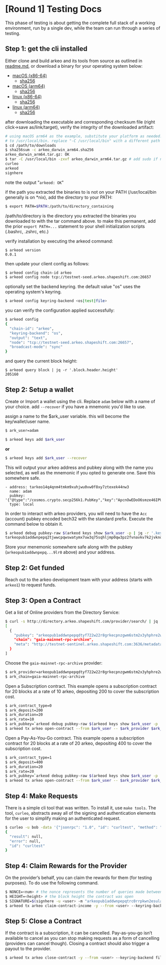 # [Round 1] Testing Docs

This phase of testing is about getting the complete full stack of a working environment, run by a single dev, while the team can run through a series of testing.

## Step 1: get the cli installed
Either clone and build arkeo and its tools from source as outlined in [readme.md](../readme.md),
or download a binary for your operating system below:

- [macOS (x86-64)](https://arkeo.s3.eu-west-1.amazonaws.com/bin/arkeo_darwin_amd64.tar.gz)
  - [sha256](sums/arkeo_darwin_amd64.sha256?raw=true)
- [macOS (arm64)](https://arkeo.s3.eu-west-1.amazonaws.com/bin/arkeo_darwin_arm64.tar.gz)
  - [sha256](sums/arkeo_darwin_arm64.sha256?raw=true)
- [linux (x86-64)](https://arkeo.s3.eu-west-1.amazonaws.com/bin/arkeo_linux_arm64.tar.gz)
  - [sha256](sums/arkeo_linux_arm64.sha256?raw=true)
- [linux (arm64)](https://arkeo.s3.eu-west-1.amazonaws.com/bin/arkeo_linux_arm64.tar.gz)
  - [sha256](sums/arkeo_linux_arm64.sha256?raw=true)

after downloading the executable and corresponding checksum file (right click->save as/link/target), verify the integrity of the downloaded artifact:
```bash
# using macOS arm64 as the example, substitute your platform as needed. the below will extract arkeod, curleo, and signhere
# to /usr/local/bin. replace "-C /usr/local/bin" with a different path if desired.
$ cd /path/to/downloads
$ sha256sum -c arkeo_darwin_arm64.sha256
arkeo_darwin_arm64.tar.gz: OK
$ tar -C /usr/local/bin -zxvf arkeo_darwin_arm64.tar.gz # add sudo if needed
curleo
arkeod
signhere
```
note the output "`arkeod: OK`"

if the path you extracted the binaries to is not on your PATH (/usr/local/bin generally is on *nix), add the directory to your PATH:
```bash
$ export PATH=$PATH:/path/to/directory_containing
```
/path/to/directory is the directory you extracted the binaries you downloaded to with the tar command above. to make this permanent,
add the prior `export PATH=...` statement to your shell initialization scripts (.bashrc, .zshrc, etc.)

verify installation by executing the arkeod command:
```
$ arkeod version
0.0.1
```

then update your client config as follows:
```bash
$ arkeod config chain-id arkeo
$ arkeod config node tcp://testnet-seed.arkeo.shapeshift.com:26657
```

optionally set the backend keyring. the default value "os" uses the operating system's keyring.
```bash
$ arkeod config keyring-backend <os|test|file>
```

you can verify the configuration applied successfully:
```bash
$ arkeod config
{
  "chain-id": "arkeo",
  "keyring-backend": "os",
  "output": "text",
  "node": "tcp://testnet-seed.arkeo.shapeshift.com:26657",
  "broadcast-mode": "sync"
}
```
and query the current block height:
```
$ arkeod query block | jq -r '.block.header.height'
205160
```
## Step 2: Setup a wallet
Create or Import a wallet using the cli. Replace `adam` below with a name of your choice. add `--recover` if you have a
mnemonic you'd like to use.

assign a name to the $ark_user variable. this will become the key/wallet/user name.
```bash
$ ark_user=adam
```

```bash
$ arkeod keys add $ark_user
```
__or__
```bash
$ arkeod keys add $ark_user --recover
```
This will output your arkeo address and pubkey along with the name you selected, as well as the mnemonic
if you opted to generate one. Save this somewhere safe.

```
- address: tarkeo14q4qnm4tmkm9xuhjwu0vw0f8xy7ztexek44nw3
  name: adam
  pubkey: '{"@type":"/cosmos.crypto.secp256k1.PubKey","key":"ApcnOwEDoO6smze46IPUgC/5bC8DohEpLJ9ZZnrKky0w"}'
  type: local
```

In order to interact with arkeo providers, you will need to have the `Acc` (account) pubkey encoded bech32 with the standard prefix. Execute the command below to obtain it.

```bash
$ arkeod debug pubkey-raw $(arkeod keys show $ark_user -p | jq -r '.key') | grep '^Bech32 Acc: ' | awk '{ print $NF }'
tarkeopub1addwnpepq2tjwwcpqwswatymx7uw3q75sqhljmp0qw3pz2fvnavkv7k2jvknqk25q7j
```

Store your menemonic somewhere safe along with the pubkey (`arkeopub1addwnpepq...9lr0` above) and your address.

## Step 2: Get funded

Reach out to the arkeo development team with your address (starts with `arkeo1`) to request funds.

## Step 3: Open a Contract

Get a list of Online providers from the Directory Service:
```bash
$ curl -s http://directory.arkeo.shapeshift.com/provider/search/ | jq '.[]|select(.Status == "Online")|[{pubkey: .Pubkey, chain: .Chain, meta: .MetadataURI}]'
[
  {
    "pubkey": "arkeopub1addwnpepqdtyf722w22r8grkecpnzgwm6stm2x3yhphre2wwnwwxkpa9ym5fyfyxdum",
    "chain": "gaia-mainnet-rpc-archive",
    "meta": "http://testnet-sentinel.arkeo.shapeshift.com:3636/metadata.json"
  }
]
```

Choose the `gaia-mainnet-rpc-archive` provider:
```bash
$ ark_provider=arkeopub1addwnpepqdtyf722w22r8grkecpnzgwm6stm2x3yhphre2wwnwwxkpa9ym5fyfyxdum
$ ark_chain=gaia-mainnet-rpc-archive
```

Open a Subscription contract. This example opens a subscription contract for 20 blocks at a rate of 10 arkeo, depositing 200 to cover the subscription cost.
```bash
$ ark_contract_type=0
$ ark_deposit=200
$ ark_duration=20
$ ark_rate=10
$ ark_pubkey=`arkeod debug pubkey-raw $(arkeod keys show $ark_user -p | jq -r '.key') | grep '^Bech32 Acc: ' | awk '{ print $NF }'`
$ arkeod tx arkeo open-contract --from $ark_user -- $ark_provider $ark_chain "$ark_pubkey" "$ark_contract_type" "$ark_deposit" "$ark_duration" $ark_rate
```

Open a Pay-As-You-Go contract. This example opens a subscription contract for 20 blocks at a rate of 20 arkeo, depositing 400 to cover the subscription cost.
```bash
$ ark_contract_type=1
$ ark_deposit=400
$ ark_duration=20
$ ark_rate=20
$ ark_pubkey=`arkeod debug pubkey-raw $(arkeod keys show $ark_user -p | jq -r '.key') | grep '^Bech32 Acc: ' | awk '{ print $NF }'`
$ arkeod tx arkeo open-contract --from $ark_user -- $ark_provider $ark_chain "$ark_pubkey" "$ark_contract_type" "$ark_deposit" "$ark_duration" $ark_rate
```

## Step 4: Make Requests

There is a simple cli tool that was written. To install it, use `make tools`. The tool, `curleo`, abstracts away all of the signing and authentication elements for the user to simplify making an authenticated request.

```bash
$ curleo -u bob -data '{"jsonrpc": "1.0", "id": "curltest", "method": "ping", "params": []}' -H "text/plain" http://seed.arkeo.network:3636/btc-mainnet-fullnode | jq
{
  "result": null,
  "error": null,
  "id": "curltest"
}
```

## Step 4: Claim Rewards for the Provider

On the provider’s behalf, you can claim the rewards for them (for testing purposes). To do use the following command. 

```bash
$ NONCE=<num> # the nonce represents the number of queries made between the client/provider and provider during this contract
$ HEIGHT=<height> # the block height the contract was open
$ SIGNATURE=$(signhere -u <user> -m "arkeopub1addwnpepqtrc0rrpkwn2esula68zl3dvqqfxfjhr5dyfxy3uq97dssntrq8twhy9nvu:btc-mainnet-fullnode:<your pubkey>:$HEIGHT:$NONCE") # signature
$ arkeod tx arkeo claim-contract-income -y --from <user> --keyring-backend file --node "tcp://seed.arkeo.network:26657" -- arkeopub1addwnpepqtrc0rrpkwn2esula68zl3dvqqfxfjhr5dyfxy3uq97dssntrq8twhy9nvu btc-mainnet-fullnode <your pubkey> "$NONCE" "$HEIGHT" "$SIGNATURE"
```

## Step 5: Close a Contract

If the contract is a subscription, it can be cancelled. Pay-as-you-go isn’t available to cancel as you can stop making requests as a form of cancelling (providers can cancel though). Closing a contract should also trigger a payout to the provider.

```bash
$ arkeod tx arkeo close-contract -y --from <user> --keyring-backend file --node "tcp://seed.arkeo.network:26657" -- arkeopub1addwnpepqtrc0rrpkwn2esula68zl3dvqqfxfjhr5dyfxy3uq97dssntrq8twhy9nvu btc-mainnet-fullnode "<your pubkey>"
```